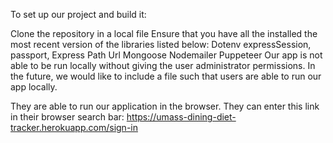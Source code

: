 To set up our project and build it:

Clone the repository in a local file
Ensure that you have all the installed the most recent version of the libraries listed below:
Dotenv
expressSession, passport, 
Express
Path
Url
Mongoose
Nodemailer
Puppeteer
Our app is not able to be run locally without giving the user administrator permissions. In the future, we would like to include a file such that users are able to run our app locally. 

They are able to run our application in the browser. They can enter this link in their browser search bar:
https://umass-dining-diet-tracker.herokuapp.com/sign-in


